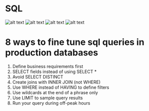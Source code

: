# SQL

![alt text](https://www.w3schools.com/sql/img_innerjoin.gif) ![alt text](https://www.w3schools.com/sql/img_leftjoin.gif) ![alt text](https://www.w3schools.com/sql/img_rightjoin.gif) ![alt text](https://www.w3schools.com/sql/img_fulljoin.gif)


# 8 ways to fine tune sql queries in production databases

1. Define business requirements first
2. SELECT fields instead of using SELECT *
3. Avoid SELECT DISTINCT
4. Create joins with INNER JOIN (not WHERE)
5. Use WHERE instead of HAVING to define filters
6. Use wildcards at the end of a phrase only
7. Use LIMIT to sample query results
8. Run your query during off-peak hours
